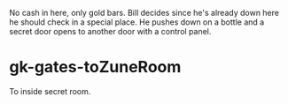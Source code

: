No cash in here, only gold bars. Bill decides since he's already down here he should check in a special place. He pushes down on a bottle and a secret door opens to another door with a control panel. 

# gk-gates-toZuneRoom
To inside secret room.